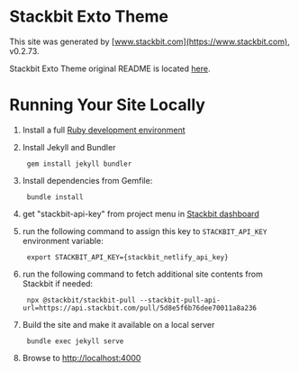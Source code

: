 # Stackbit Exto Theme

This site was generated by [www.stackbit.com](https://www.stackbit.com), v0.2.73.

Stackbit Exto Theme original README is located [here](./README.theme.md).

# Running Your Site Locally

1. Install a full [Ruby development environment](https://jekyllrb.com/docs/installation/)

1. Install Jekyll and Bundler

        gem install jekyll bundler

1. Install dependencies from Gemfile:

        bundle install

1. get "stackbit-api-key" from project menu in [Stackbit dashboard](https://app.stackbit.com/dashboard)

1. run the following command to assign this key to `STACKBIT_API_KEY` environment variable:

        export STACKBIT_API_KEY={stackbit_netlify_api_key}

1. run the following command to fetch additional site contents from Stackbit if needed:

        npx @stackbit/stackbit-pull --stackbit-pull-api-url=https://api.stackbit.com/pull/5d8e5f6b76dee70011a8a236

1. Build the site and make it available on a local server

        bundle exec jekyll serve

1. Browse to [http://localhost:4000](http://localhost:4000)
